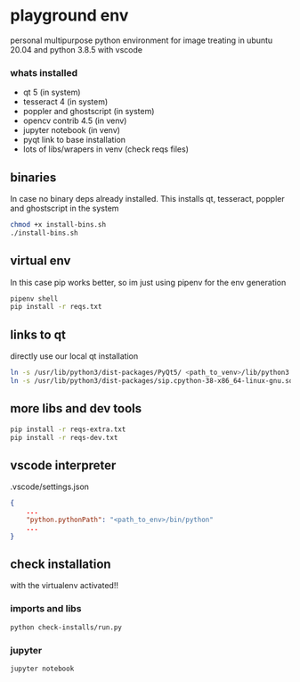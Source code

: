 # playground env
personal multipurpose python environment for image treating in ubuntu 20.04 and python 3.8.5 with vscode

### whats installed
* qt 5 (in system)
* tesseract 4 (in system)
* poppler and ghostscript (in system)
* opencv contrib 4.5 (in venv)
* jupyter notebook (in venv)
* pyqt link to base installation
* lots of libs/wrapers in venv (check reqs files)

## binaries
In case no binary deps already installed. This installs qt, tesseract, poppler and ghostscript in the system

```bash
chmod +x install-bins.sh
./install-bins.sh
```

## virtual env
In this case pip works better, so im just using pipenv for the env generation

```bash
pipenv shell
pip install -r reqs.txt
```

## links to qt
directly use our local qt installation

```bash
ln -s /usr/lib/python3/dist-packages/PyQt5/ <path_to_venv>/lib/python3.8/site-packages/ 
ln -s /usr/lib/python3/dist-packages/sip.cpython-38-x86_64-linux-gnu.so <path_to_venv>/lib/python3.8/site-packages/
```

## more libs and dev tools
```bash
pip install -r reqs-extra.txt
pip install -r reqs-dev.txt
```

## vscode interpreter
.vscode/settings.json
```json
{
    ...
    "python.pythonPath": "<path_to_env>/bin/python"
    ...
}
```

## check installation
with the virtualenv activated!!

### imports and libs
```bash
python check-installs/run.py
```

### jupyter
```bash
jupyter notebook
```
